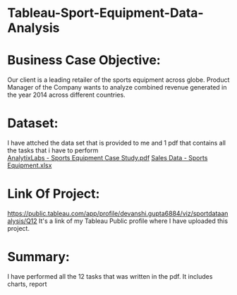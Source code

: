 # Tableau-Sport-Equipment-Data-Analysis
# Business Case Objective:
Our client is a leading retailer of the sports equipment across globe. Product Manager of the Company wants to analyze combined revenue generated in the year 2014 across different countries.

# Dataset: 
I have attched the data set that is provided to me and 1 pdf that contains all the tasks that i have to perform<br/>
[AnalytixLabs - Sports Equipment Case Study.pdf](https://github.com/devanshi-gupta-23/Tableau-Sport-Equipment-Data-Analysis/files/7721198/AnalytixLabs.-.Sports.Equipment.Case.Study.pdf)
[Sales Data - Sports Equipment.xlsx](https://github.com/devanshi-gupta-23/Tableau-Sport-Equipment-Data-Analysis/files/7721199/Sales.Data.-.Sports.Equipment.xlsx)


# Link Of Project:
https://public.tableau.com/app/profile/devanshi.gupta6884/viz/sportdataanalysis/Q12
It's a link of my Tableau Public profile where I have uploaded this project.

# Summary:
I have performed all the 12 tasks that was written in the pdf. It includes charts, report
